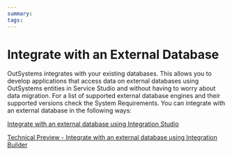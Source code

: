 ```yaml
---
summary: 
tags: 
---
```


# Integrate with an External Database

OutSystems integrates with your existing databases. This allows you to develop applications that access data on external databases using OutSystems entities in Service Studio and without having to worry about data migration. For a list of supported external database engines and their supported versions check the System Requirements.
You can integrate with an external database in the following ways:

[Integrate with an external database using Integration Studio](connect-external-db.md)

[Technical Preview - Integrate with an external database using Integration Builder](integrate-external-db-ib.md)

